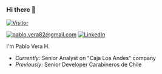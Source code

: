 ### Hi there 👋

[![Visitor](https://visitor-badge.laobi.icu/badge?page_id=Woverinx.Wolverinx)](https://github.com/Wolverinx)

<a href="mailto:pablo.vera82@gmail.com">![pablo.vera82@gmail.com](https://img.shields.io/badge/Gmail-D14836?style=for-the-badge&logo=gmail&logoColor=white)</a>
<a href="<https://www.linkedin.com/in/pablo-j-vera-h-79432020/>">![LinkedIn](https://img.shields.io/badge/LinkedIn-0077B5?style=for-the-badge&logo=linkedin&logoColor=white)</a>

I'm Pablo Vera H.
- <i>Currently:</i> Senior Analyst on "Caja Los Andes" company
- <i>Previously:</i> Senior Developer Carabineros de Chile



<!--
**Wolverinx/Wolverinx** is a ✨ _special_ ✨ repository because its `README.md` (this file) appears on your GitHub profile.

Here are some ideas to get you started:

- 🔭 I’m currently working on ...
- 🌱 I’m currently learning ...
- 👯 I’m looking to collaborate on ...
- 🤔 I’m looking for help with ...
- 💬 Ask me about ...
- 📫 How to reach me: ...
- 😄 Pronouns: ...
- ⚡ Fun fact: ...
-->
